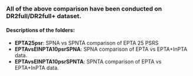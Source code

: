 ### All of the above comparison have been conducted on DR2full/DR2full+ dataset.
#### Descriptions of the folders: 
* **EPTA25psr**: SPNA vs SPNTA comparison of EPTA 25 PSRS
* **EPTAvsEINPTA10psrSPNA**: SPNA comparison of EPTA vs EPTA+InPTA data.
*  **EPTAvsEINPTA10psrSPNTA**: SPNTA comparison of EPTA vs EPTA+InPTA data.
